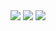<div align="center">
	<img src="https://img.shields.io/badge/Python-#3776AB?style=flat&logo=Java&logoColor=white" />
	<img src="https://img.shields.io/badge/test1-E34F26?style=flat&logo=HTML5&logoColor=white" />
	<img src="https://img.shields.io/badge/test2-1572B6?style=flat&logo=CSS3&logoColor=white" />
</div>
